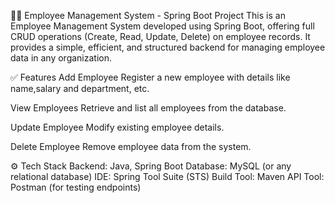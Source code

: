 👨‍💼 Employee Management System - Spring Boot Project
This is an Employee Management System developed using Spring Boot, offering full CRUD operations (Create, Read, Update, Delete) on employee records. It provides a simple, efficient, and structured backend for managing employee data in any organization.

✅ Features
Add Employee
Register a new employee with details like name,salary and department, etc.

View Employees
Retrieve and list all employees from the database.

Update Employee
Modify existing employee details.

Delete Employee
Remove employee data from the system.

⚙️ Tech Stack
Backend: Java, Spring Boot
Database: MySQL (or any relational database)
IDE: Spring Tool Suite (STS)
Build Tool: Maven
API Tool: Postman (for testing endpoints)
